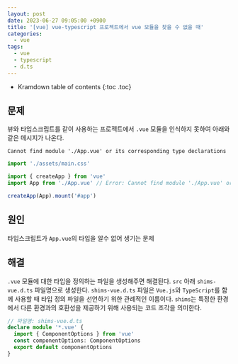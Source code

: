 ```yaml
---
layout: post
date: 2023-06-27 09:05:00 +0900
title: '[vue] vue-typescript 프로젝트에서 vue 모듈을 찾을 수 없을 때'
categories:
  - vue
tags:
  - vue
  - typescript
  - d.ts
---
```


* Kramdown table of contents
{:toc .toc}


## 문제

뷰와 타입스크립트를 같이 사용하는 프로젝트에서 `.vue` 모듈을 인식하지 못하여 아래와 같은 메시지가 나온다.   

`Cannot find module './App.vue' or its corresponding type declarations`

```ts
import './assets/main.css'

import { createApp } from 'vue'
import App from './App.vue' // Error: Cannot find module './App.vue' or its corresponding type declarations

createApp(App).mount('#app')

```

## 원인

타입스크립트가 `App.vue`의 타입을 알수 없어 생기는 문제


## 해결

`.vue` 모듈에 대한 타입을 정의하는 파일을 생성해주면 해결된다. `src` 아래 `shims-vue.d.ts` 파일명으로 생성한다. 
`shims-vue.d.ts` 파일은 `Vue.js`와 `TypeScript`를 함께 사용할 때 타입 정의 파일을 선언하기 위한 관례적인 이름이다. 
`shims`는 특정한 환경에서 다른 환경과의 호환성을 제공하기 위해 사용되는 코드 조각을 의미한다. 

```ts
// 파일명: shims-vue.d.ts
declare module '*.vue' {
  import { ComponentOptions } from 'vue'
  const componentOptions: ComponentOptions
  export default componentOptions
}
```